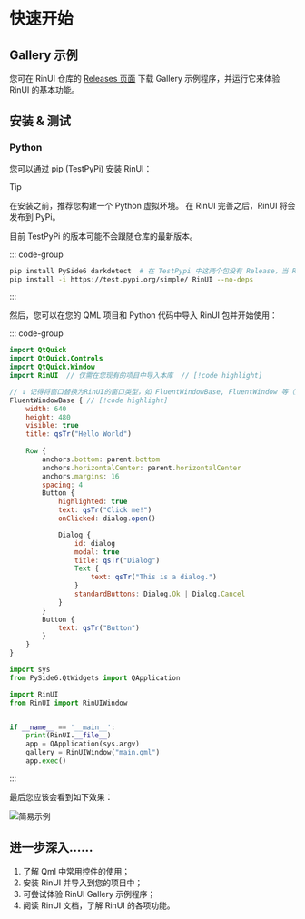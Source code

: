 # 快速开始

## Gallery 示例
您可在 RinUI 仓库的 [Releases 页面](https://github.com/RinLit-233-shiroko/Rin-UI/releases) 下载 Gallery 示例程序，并运行它来体验 RinUI 的基本功能。

## 安装 & 测试
### Python

您可以通过 pip (TestPyPi) 安装 RinUI：
>[!TIP]
> 在安装之前，推荐您构建一个 Python 虚拟环境。
> 在 RinUI 完善之后，RinUI 将会发布到 PyPi。
> 
> 目前 TestPyPi 的版本可能不会跟随仓库的最新版本。

::: code-group

```bash [PySide6]
pip install PySide6 darkdetect  # 在 TestPypi 中这两个包没有 Release，当 RinUI 发布到 PyPi 时，即可省略此步骤。
pip install -i https://test.pypi.org/simple/ RinUI --no-deps
```
:::

然后，您可以在您的 QML 项目和 Python 代码中导入 RinUI 包并开始使用：

::: code-group
```qml [main.qml]
import QtQuick
import QtQuick.Controls
import QtQuick.Window
import RinUI  // 仅需在您现有的项目中导入本库  // [!code highlight]

// ↓ 记得将窗口替换为RinUI的窗口类型，如 FluentWindowBase, FluentWindow 等（具体请参见文档）
FluentWindowBase { // [!code highlight]
    width: 640
    height: 480
    visible: true
    title: qsTr("Hello World")
    
    Row {
        anchors.bottom: parent.bottom
        anchors.horizontalCenter: parent.horizontalCenter
        anchors.margins: 16
        spacing: 4
        Button {
            highlighted: true
            text: qsTr("Click me!")
            onClicked: dialog.open()

            Dialog {
                id: dialog
                modal: true
                title: qsTr("Dialog")
                Text {
                    text: qsTr("This is a dialog.")
                }
                standardButtons: Dialog.Ok | Dialog.Cancel
            }
        }
        Button {
            text: qsTr("Button")
        }
    }
}
```

```python
import sys
from PySide6.QtWidgets import QApplication

import RinUI
from RinUI import RinUIWindow


if __name__ == '__main__':
    print(RinUI.__file__)
    app = QApplication(sys.argv)
    gallery = RinUIWindow("main.qml")
    app.exec()
```
:::

最后您应该会看到如下效果：

![简易示例](/assets/images/simple-demo.png)


## 进一步深入……

1. 了解 Qml 中常用控件的使用；
2. 安装 RinUI 并导入到您的项目中；
3. 可尝试体验 RinUI Gallery 示例程序；
4. 阅读 RinUI 文档，了解 RinUI 的各项功能。